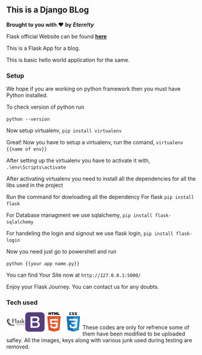 ## This is a Django BLog

**Brought to you with** :heart: **by** ***Etern!ty***

Flask official Website can be found [**here**](https://flask.palletsprojects.com/en/1.1.x/) 

This is a Flask App for a blog.

This is basic hello world application for the same.

### Setup
We hope if you are working on python framework then you must have Python installed.

To check version of python run

`python --version`

Now setup virtualenv, 
`pip install virtualenv`

Great! Now you have to setup a virtualenv, run the comand, 
`virtualenv {{name of env}}`

After setting up the virtualenv you have to activate it with,
`.\env\Scripts\activate`

After activating virtualenv you need to install all the dependencies for all the libs used in the project

Run the command for dowloading all the dependency 
For flask
`pip install flask`

For Database managment we use sqlalchemy,
`pip install flask-sqlalchemy`

For handeling the login and signout we use flask login,
`pip install flask-login`

Now you need just go to powershell and run 

`python {{your app name.py}}`

You can find Your Site now at `http://127.0.0.1:5000/`

Enjoy your Flask Journey. You can contact us for any doubts.


### Tech used
<img src="https://raw.githubusercontent.com/github/explore/80688e429a7d4ef2fca1e82350fe8e3517d3494d/topics/flask/flask.png" width="10%" height="10%" align="left"/>
<img src="https://raw.githubusercontent.com/github/explore/80688e429a7d4ef2fca1e82350fe8e3517d3494d/topics/bootstrap/bootstrap.png" width="10%" height="10%" align="left"/>
<img src="https://raw.githubusercontent.com/github/explore/80688e429a7d4ef2fca1e82350fe8e3517d3494d/topics/html/html.png" width="10%" height="10%" align="left"/>
<img src="https://raw.githubusercontent.com/github/explore/80688e429a7d4ef2fca1e82350fe8e3517d3494d/topics/css/css.png" width="10%" height="10%" align="left"/>

<br/>

These codes are only for refrence some of them have been modified to be uploaded safley. All the images, keys along with various junk used during testing are removed.